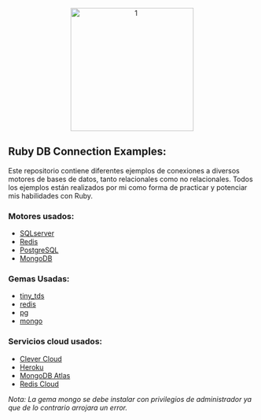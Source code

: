 <p align="center">
  <img src="https://cdn.icon-icons.com/icons2/2125/PNG/512/rack_icon_131340.png" alt="1" border="0" width="250" height="250">
</p>

## Ruby DB Connection Examples:

Este repositorio contiene diferentes ejemplos de conexiones a diversos motores de bases de datos, tanto relacionales como no relacionales. Todos los ejemplos están realizados por mi como forma de practicar y potenciar mis habilidades con Ruby.

### Motores usados:
- [SQLserver](https://www.microsoft.com/es-es/sql-server/sql-server-downloads)
- [Redis](https://redis.com/)
- [PostgreSQL](https://www.postgresql.org/)
- [MongoDB](https://www.mongodb.com/es)

### Gemas Usadas:
- [tiny_tds](https://rubygems.org/gems/tiny_tds)
- [redis](https://rubygems.org/gems/redis)
- [pg](https://rubygems.org/gems/pg)
- [mongo](https://rubygems.org/gems/mongo)

### Servicios cloud usados:
- [Clever Cloud](https://www.clever-cloud.com/)
- [Heroku](https://www.heroku.com/)
- [MongoDB Atlas](https://www.mongodb.com/es/cloud/atlas)
- [Redis Cloud](https://redis.com/redis-enterprise-cloud/overview/)

*Nota: La gema mongo se debe instalar con privilegios de administrador ya que de lo contrario arrojara un error.*

